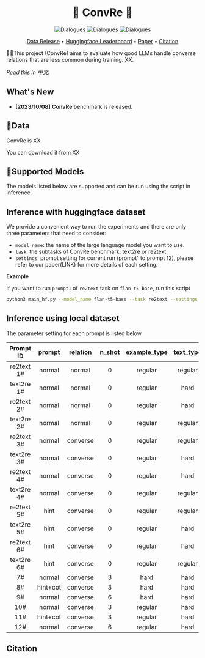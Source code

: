 <div align= "center">
    <h1>🤖 ConvRe 🤯</h1>
</div>

<div align="center">

![Dialogues](https://img.shields.io/badge/Relation\_Num-17-red?style=flat-square)
![Dialogues](https://img.shields.io/badge/Triple\_num-1240-yellow?style=flat-square)
![Dialogues](https://img.shields.io/badge/Version-1.0-green?style=flat-square)

</div>


<p align="center">
  <a href="#data">Data Release</a> •
  <a href="#web-ui">Huggingface Leaderboard</a> •
  <a href="assets/paper.pdf">Paper</a> •
  <a href="#citation">Citation</a>

</p>



🤖🤯This project (ConvRe) aims to evaluate how good LLMs handle converse relations that are less common during training. XX. 


*Read this in [中文](README_ZH.md).*

## What's New
- **[2023/10/08]** **ConvRe** benchmark is released.


## 🥝Data

ConvRe is XX.

You can download it from XX

## 🤖Supported Models
The models listed below are supported and can be run using the script in Inference.

## Inference with huggingface dataset
We provide a convenient way to run the experiments and there are only three parameters that need to consider:
- `model_name`: the name of the large language model you want to use.
- `task`: the subtasks of ConvRe benchmark: text2re or re2text.
- `settings`: prompt setting for current run (prompt1 to prompt 12), please refer to our paper(LINK) for more details of each setting.

**Example**

If you want to run `prompt1` of `re2text` task on `flan-t5-base`, run this script
```bash
python3 main_hf.py --model_name flan-t5-base --task re2text --settings prompt1
```

## Inference using local dataset 

The parameter setting for each prompt is listed below

| Prompt ID  |  prompt  | relation | n_shot | example_type | text_type |
|:----------:|:--------:|:--------:|:------:|:------------:|:---------:|
| re2text 1# |  normal  |  normal  |   0    |   regular    |  regular  |
| text2re 1# |  normal  |  normal  |   0    |   regular    |   hard    |
| re2text 2# |  normal  |  normal  |   0    |   regular    |   hard    |
| text2re 2# |  normal  |  normal  |   0    |   regular    |  regular  |
| re2text 3# |  normal  | converse |   0    |   regular    |  regular  |
| text2re 3# |  normal  | converse |   0    |   regular    |   hard    |
| re2text 4# |  normal  | converse |   0    |   regular    |   hard    |
| text2re 4# |  normal  | converse |   0    |   regular    |  regular  |
| re2text 5# |   hint   | converse |   0    |   regular    |  regular  |
| text2re 5# |   hint   | converse |   0    |   regular    |   hard    |
| re2text 6# |   hint   | converse |   0    |   regular    |   hard    |
| text2re 6# |   hint   | converse |   0    |   regular    |  regular  |
|     7#     |  normal  | converse |   3    |     hard     |   hard    |
|     8#     | hint+cot | converse |   3    |     hard     |   hard    |
|     9#     |  normal  | converse |   6    |     hard     |   hard    |
|    10#     |  normal  | converse |   3    |   regular    |   hard    |
|    11#     | hint+cot | converse |   3    |   regular    |   hard    |
|    12#     |  normal  | converse |   6    |   regular    |   hard    |

## Citation